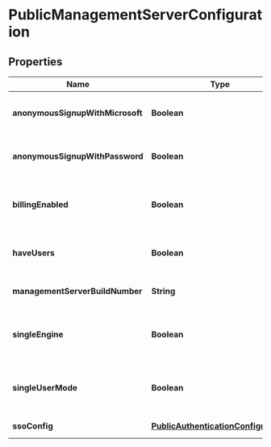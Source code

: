 
# PublicManagementServerConfiguration

## Properties
Name | Type | Description | Notes
------------ | ------------- | ------------- | -------------
**anonymousSignupWithMicrosoft** | **Boolean** | Allow anonymous signup with microsoft |  [optional]
**anonymousSignupWithPassword** | **Boolean** | Allow anonymous signup with password |  [optional]
**billingEnabled** | **Boolean** | Billing-related content to be shown on web console |  [optional]
**haveUsers** | **Boolean** | Specifies if at least one user is configured |  [optional]
**managementServerBuildNumber** | **String** | Management Server build number |  [optional]
**singleEngine** | **Boolean** | Only one engine can be created with web console |  [optional]
**singleUserMode** | **Boolean** | In the single user mode only one user account is possible |  [optional]
**ssoConfig** | [**PublicAuthenticationConfiguration**](PublicAuthenticationConfiguration.md) | Configuration for SSO |  [optional]



